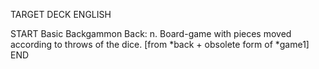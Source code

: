 TARGET DECK
ENGLISH

START
Basic
Backgammon
Back: n. Board-game with pieces moved according to throws of the dice. [from *back + obsolete form of *game1]
END
